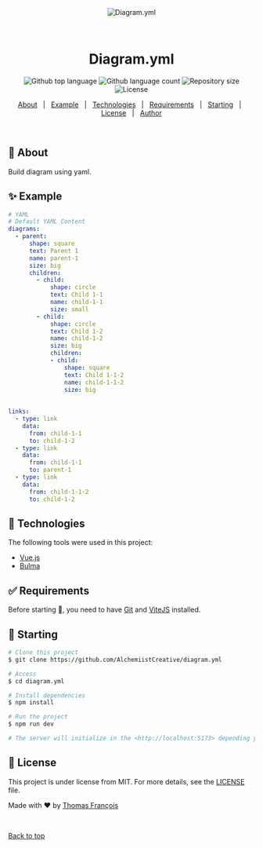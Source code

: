 <div align="center" id="top"> 
  <img src="./.github/app.gif" alt="Diagram.yml" />

  &#xa0;

  <!-- <a href="https://diagramyml.netlify.app">Demo</a> -->
</div>

<h1 align="center">Diagram.yml</h1>

<p align="center">
  <img alt="Github top language" src="https://img.shields.io/github/languages/top/AlchemiistCreative/diagram-yml?color=56BEB8">

  <img alt="Github language count" src="https://img.shields.io/github/languages/count/AlchemiistCreative/diagram-yml?color=56BEB8">

  <img alt="Repository size" src="https://img.shields.io/github/repo-size/AlchemiistCreative/diagram-yml?color=56BEB8">

  <img alt="License" src="https://img.shields.io/github/license/AlchemiistCreative/diagram-yml?color=56BEB8">

  <!-- <img alt="Github issues" src="https://img.shields.io/github/issues/AlchemiistCreative/diagram-yml?color=56BEB8" /> -->

  <!-- <img alt="Github forks" src="https://img.shields.io/github/forks/AlchemiistCreative/diagram-yml?color=56BEB8" /> -->

  <!-- <img alt="Github stars" src="https://img.shields.io/github/stars/AlchemiistCreative/diagram-yml?color=56BEB8" /> -->
</p>

<!-- Status -->

<!-- <h4 align="center"> 
	🚧  Diagram Yml 🚀 Under construction...  🚧
</h4> 

<hr> -->

<p align="center">
  <a href="#dart-about">About</a> &#xa0; | &#xa0; 
  <a href="#sparkles-example">Example</a> &#xa0; | &#xa0;
  <a href="#rocket-technologies">Technologies</a> &#xa0; | &#xa0;
  <a href="#white_check_mark-requirements">Requirements</a> &#xa0; | &#xa0;
  <a href="#checkered_flag-starting">Starting</a> &#xa0; | &#xa0;
  <a href="#memo-license">License</a> &#xa0; | &#xa0;
  <a href="https://github.com/AlchemiistCreative" target="_blank">Author</a>
</p>

<br>

## :dart: About ##

Build diagram using yaml.

## :sparkles: Example ##


``` yaml
# YAML
# Default YAML Content
diagrams:
  - parent:
      shape: square
      text: Parent 1
      name: parent-1
      size: big
      children:
        - child:
            shape: circle
            text: Child 1-1
            name: child-1-1
            size: small
        - child:
            shape: circle
            text: Child 1-2
            name: child-1-2
            size: big
            children:
            - child:
                shape: square
                text: Child 1-1-2
                name: child-1-1-2
                size: big
        
                
links:
  - type: link
    data:
      from: child-1-1
      to: child-1-2
  - type: link
    data:
      from: child-1-1
      to: parent-1
  - type: link
    data:
      from: child-1-1-2
      to: child-1-2
```

## :rocket: Technologies ##

The following tools were used in this project:

- [Vue.js](https://vuejs.org/)
- [Bulma](https://bulma.io)

## :white_check_mark: Requirements ##

Before starting :checkered_flag:, you need to have [Git](https://git-scm.com) and [ViteJS](https://vitejs.dev/) installed.

## :checkered_flag: Starting ##

```bash
# Clone this project
$ git clone https://github.com/AlchemiistCreative/diagram.yml

# Access
$ cd diagram.yml

# Install dependencies
$ npm install

# Run the project
$ npm run dev

# The server will initialize in the <http://localhost:5173> depending your vite configuration.
```

## :memo: License ##

This project is under license from MIT. For more details, see the [LICENSE](LICENSE.md) file.


Made with :heart: by <a href="https://github.com/AlchemiistCreative" target="_blank">Thomas François</a>

&#xa0;

<a href="#top">Back to top</a>
